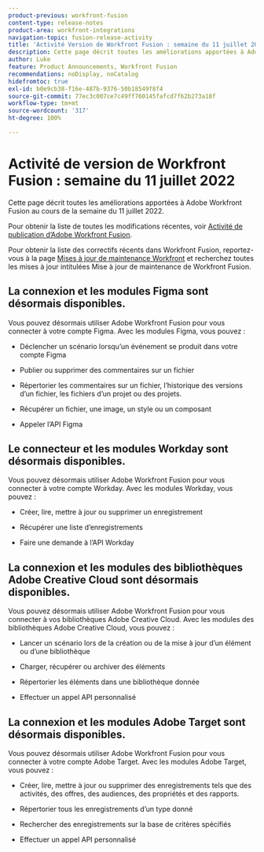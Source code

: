 ```yaml
---
product-previous: workfront-fusion
content-type: release-notes
product-area: workfront-integrations
navigation-topic: fusion-release-activity
title: 'Activité Version de Workfront Fusion : semaine du 11 juillet 2022'
description: Cette page décrit toutes les améliorations apportées à Adobe Workfront Fusion au cours de la semaine du 11 juillet 2022.
author: Luke
feature: Product Announcements, Workfront Fusion
recommendations: noDisplay, noCatalog
hidefromtoc: true
exl-id: b0e9cb38-f16e-487b-9376-50b18549f8f4
source-git-commit: 77ec3c007ce7c49ff760145fafcd7f62b273a18f
workflow-type: tm+mt
source-wordcount: '317'
ht-degree: 100%

---
```


# Activité de version de Workfront Fusion : semaine du 11 juillet 2022

Cette page décrit toutes les améliorations apportées à Adobe Workfront Fusion au cours de la semaine du 11 juillet 2022.

Pour obtenir la liste de toutes les modifications récentes, voir [Activité de publication d’Adobe Workfront Fusion](/help/workfront-fusion/fusion-product-releases/fusion-release-activity.md).

Pour obtenir la liste des correctifs récents dans Workfront Fusion, reportez-vous à la page [Mises à jour de maintenance Workfront](https://experienceleague.adobe.com/docs/workfront-known-issues/releases/current-updates.html) et recherchez toutes les mises à jour intitulées Mise à jour de maintenance de Workfront Fusion.

## La connexion et les modules Figma sont désormais disponibles.

Vous pouvez désormais utiliser Adobe Workfront Fusion pour vous connecter à votre compte Figma. Avec les modules Figma, vous pouvez :

* Déclencher un scénario lorsqu’un événement se produit dans votre compte Figma

* Publier ou supprimer des commentaires sur un fichier

* Répertorier les commentaires sur un fichier, l’historique des versions d’un fichier, les fichiers d’un projet ou des projets.

* Récupérer un fichier, une image, un style ou un composant

* Appeler l’API Figma

## Le connecteur et les modules Workday sont désormais disponibles.

Vous pouvez désormais utiliser Adobe Workfront Fusion pour vous connecter à votre compte Workday. Avec les modules Workday, vous pouvez :

* Créer, lire, mettre à jour ou supprimer un enregistrement

* Récupérer une liste d’enregistrements

* Faire une demande à l’API Workday

## La connexion et les modules des bibliothèques Adobe Creative Cloud sont désormais disponibles.

Vous pouvez désormais utiliser Adobe Workfront Fusion pour vous connecter à vos bibliothèques Adobe Creative Cloud. Avec les modules des bibliothèques Adobe Creative Cloud, vous pouvez :

* Lancer un scénario lors de la création ou de la mise à jour d’un élément ou d’une bibliothèque

* Charger, récupérer ou archiver des éléments

* Répertorier les éléments dans une bibliothèque donnée

* Effectuer un appel API personnalisé

## La connexion et les modules Adobe Target sont désormais disponibles.

Vous pouvez désormais utiliser Adobe Workfront Fusion pour vous connecter à votre compte Adobe Target. Avec les modules Adobe Target, vous pouvez :

* Créer, lire, mettre à jour ou supprimer des enregistrements tels que des activités, des offres, des audiences, des propriétés et des rapports.

* Répertorier tous les enregistrements d’un type donné

* Rechercher des enregistrements sur la base de critères spécifiés

* Effectuer un appel API personnalisé
